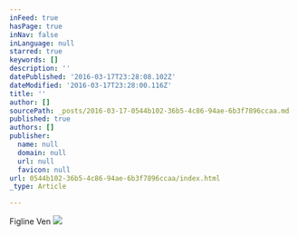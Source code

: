 ```yaml
---
inFeed: true
hasPage: true
inNav: false
inLanguage: null
starred: true
keywords: []
description: ''
datePublished: '2016-03-17T23:28:08.102Z'
dateModified: '2016-03-17T23:28:00.116Z'
title: ''
author: []
sourcePath: _posts/2016-03-17-0544b102-36b5-4c86-94ae-6b3f7896ccaa.md
published: true
authors: []
publisher:
  name: null
  domain: null
  url: null
  favicon: null
url: 0544b102-36b5-4c86-94ae-6b3f7896ccaa/index.html
_type: Article

---
```

Figline Ven
![](https://the-grid-user-content.s3-us-west-2.amazonaws.com/6c52037d-ae8e-44eb-9689-6b6b119a6c09.jpg)